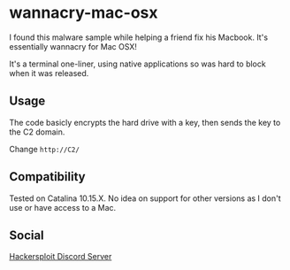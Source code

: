 # wannacry-mac-osx
I found this malware sample while helping a friend fix his Macbook. It's essentially wannacry for Mac OSX!

It's a terminal one-liner, using native applications so was hard to block when it was released.


## Usage
The code basicly encrypts the hard drive with a key, then sends the key to the C2 domain.

Change `http://C2/`

## Compatibility
Tested on Catalina 10.15.X.
No idea on support for other versions as I don't use or have access to a Mac. 


## Social
[Hackersploit Discord Server](https://discord.gg/hackersploit)
